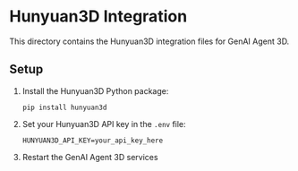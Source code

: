 # Hunyuan3D Integration

This directory contains the Hunyuan3D integration files for GenAI Agent 3D.

## Setup

1. Install the Hunyuan3D Python package:
   ```
   pip install hunyuan3d
   ```

2. Set your Hunyuan3D API key in the `.env` file:
   ```
   HUNYUAN3D_API_KEY=your_api_key_here
   ```

3. Restart the GenAI Agent 3D services
